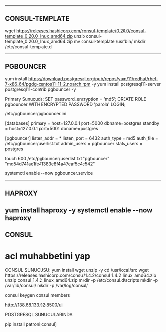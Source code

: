 --------------------------------------------------
CONSUL-TEMPLATE
--------------------------------------------------
wget https://releases.hashicorp.com/consul-template/0.20.0/consul-template_0.20.0_linux_amd64.zip
unzip consul-template_0.20.0_linux_amd64.zip
mv consul-template /usr/bin/
mkdir /etc/consul-template.d

--------------------------------------------------
PGBOUNCER
--------------------------------------------------

yum install https://download.postgresql.org/pub/repos/yum/11/redhat/rhel-7-x86_64/pgdg-centos11-11-2.noarch.rpm -y
yum install postgresql11-server postgresql11-contrib pgbouncer -y


Primary Sunucuda:
SET password_encryption = ‘md5’;
CREATE ROLE pgbouncer WITH ENCRYPTED PASSWORD 'parola' LOGIN;


/etc/pgbouncer/pgbouncer.ini

[databases]
primary = host=127.0.0.1 port=5000 dbname=postgres
standby = host=127.0.0.1 port=5001 dbname=postgres

[pgbouncer]
listen_addr = *
listen_port = 6432
auth_type = md5
auth_file = /etc/pgbouncer/userlist.txt
admin_users = pgbouncer
stats_users = postgres


touch 600 /etc/pgbouncer/userlist.txt
"pgbouncer" "md54d741ae1fe41383e8f4a47eaf5c4c542"


systemctl enable --now pgbouncer.service

--------------------------------------------------
HAPROXY
--------------------------------------------------

yum install haproxy -y
systemctl enable --now haproxy
--------------------------------------------------
CONSUL
--------------------------------------------------
# acl muhabbetini yap

CONSUL SUNUCUSU:
yum install wget unzip -y
cd /usr/local/src
wget https://releases.hashicorp.com/consul/1.4.2/consul_1.4.2_linux_amd64.zip
unzip consul_1.4.2_linux_amd64.zip
mkdir -p /etc/consul.d/scripts
mkdir -p /var/lib/consul/
mkdir -p /var/log/consul/

consul keygen
consul members

http://138.68.133.92:8500/ui


POSTGRESQL SUNUCULARINDA

pip install patroni[consul]
